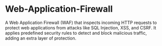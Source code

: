 # Web-Application-Firewall
A Web Application Firewall (WAF) that inspects incoming HTTP requests to protect web applications from attacks like SQL Injection, XSS, and CSRF. It applies predefined security rules to detect and block malicious traffic, adding an extra layer of protection.
